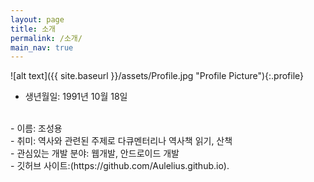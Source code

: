 ```yaml
---
layout: page
title: 소개
permalink: /소개/
main_nav: true
---
```


![alt text]({{ site.baseurl }}/assets/Profile.jpg "Profile Picture"){:.profile}

- 생년월일: 1991년 10월 18일
<br>
- 이름: 조성용
<br>
- 취미: 역사와 관련된 주제로 다큐멘터리나 역사책 읽기, 산책 
<br>
- 관심있는 개발 분야: 웹개발, 안드로이드 개발
<br>
- 깃허브 사이트:(https://github.com/Aulelius.github.io).
<br>

